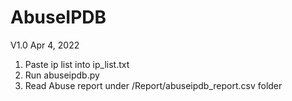 # AbuseIPDB

V1.0 Apr 4, 2022

1. Paste ip list into ip_list.txt
2. Run abuseipdb.py
3. Read Abuse report under /Report/abuseipdb_report.csv folder